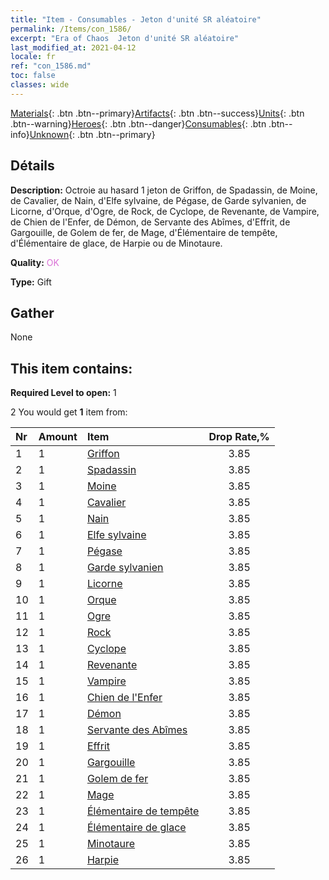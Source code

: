 ```yaml
---
title: "Item - Consumables - Jeton d'unité SR aléatoire"
permalink: /Items/con_1586/
excerpt: "Era of Chaos  Jeton d'unité SR aléatoire"
last_modified_at: 2021-04-12
locale: fr
ref: "con_1586.md"
toc: false
classes: wide
---
```

 [Materials](/fr/Items/){: .btn .btn--primary}[Artifacts](/fr/Items/Artifacts/){: .btn .btn--success}[Units](/fr/Items/Units/){: .btn .btn--warning}[Heroes](/fr/Items/Heroes/){: .btn .btn--danger}[Consumables](/fr/Items/Consumables/){: .btn .btn--info}[Unknown](/fr/Items/Unknown/){: .btn .btn--primary}

## Détails
 **Description:** Octroie au hasard 1 jeton de Griffon, de Spadassin, de Moine, de Cavalier, de Nain, d'Elfe sylvaine, de Pégase, de Garde sylvanien, de Licorne, d'Orque, d'Ogre, de Rock, de Cyclope, de Revenante, de Vampire, de Chien de l'Enfer, de Démon, de Servante des Abîmes, d'Effrit, de Gargouille, de Golem de fer, de Mage, d'Élémentaire de tempête, d'Élémentaire de glace, de Harpie ou de Minotaure.

 **Quality:** <span style="color: #DA70D6">OK</span>

 **Type:** Gift

## Gather

  None

## This item contains:

 **Required Level to open:** 1

 2 You would get **1** item  from:

  | Nr | Amount |     Item    | Drop Rate,% |
  |:---|:-------|:------------|:---------:|
  | 1 | 1 | [Griffon](/fr/Items/unt_192/) | 3.85 | 
  | 2 | 1 | [Spadassin](/fr/Items/unt_193/) | 3.85 | 
  | 3 | 1 | [Moine](/fr/Items/unt_194/) | 3.85 | 
  | 4 | 1 | [Cavalier ](/fr/Items/unt_195/) | 3.85 | 
  | 5 | 1 | [Nain](/fr/Items/unt_200/) | 3.85 | 
  | 6 | 1 | [Elfe sylvaine](/fr/Items/unt_201/) | 3.85 | 
  | 7 | 1 | [Pégase](/fr/Items/unt_202/) | 3.85 | 
  | 8 | 1 | [Garde sylvanien](/fr/Items/unt_203/) | 3.85 | 
  | 9 | 1 | [Licorne](/fr/Items/unt_204/) | 3.85 | 
  | 10 | 1 | [Orque](/fr/Items/unt_219/) | 3.85 | 
  | 11 | 1 | [Ogre](/fr/Items/unt_220/) | 3.85 | 
  | 12 | 1 | [Rock](/fr/Items/unt_221/) | 3.85 | 
  | 13 | 1 | [Cyclope](/fr/Items/unt_222/) | 3.85 | 
  | 14 | 1 | [Revenante](/fr/Items/unt_210/) | 3.85 | 
  | 15 | 1 | [Vampire](/fr/Items/unt_211/) | 3.85 | 
  | 16 | 1 | [Chien de l'Enfer](/fr/Items/unt_228/) | 3.85 | 
  | 17 | 1 | [Démon](/fr/Items/unt_229/) | 3.85 | 
  | 18 | 1 | [Servante des Abîmes](/fr/Items/unt_230/) | 3.85 | 
  | 19 | 1 | [Effrit](/fr/Items/unt_231/) | 3.85 | 
  | 20 | 1 | [Gargouille](/fr/Items/unt_236/) | 3.85 | 
  | 21 | 1 | [Golem de fer](/fr/Items/unt_237/) | 3.85 | 
  | 22 | 1 | [Mage](/fr/Items/unt_238/) | 3.85 | 
  | 23 | 1 | [Élémentaire de tempête](/fr/Items/unt_263/) | 3.85 | 
  | 24 | 1 | [Élémentaire de glace](/fr/Items/unt_264/) | 3.85 | 
  | 25 | 1 | [Minotaure](/fr/Items/unt_248/) | 3.85 | 
  | 26 | 1 | [Harpie](/fr/Items/unt_245/) | 3.85 | 
